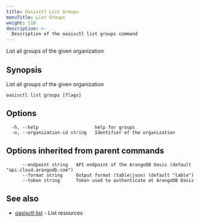 ```yaml
---
title: Oasisctl List Groups
menuTitle: List Groups
weight: 110
description: >-
  Description of the oasisctl list groups command
---
```

List all groups of the given organization

## Synopsis

List all groups of the given organization

```
oasisctl list groups [flags]
```

## Options

```
  -h, --help                     help for groups
  -o, --organization-id string   Identifier of the organization
```

## Options inherited from parent commands

```
      --endpoint string   API endpoint of the ArangoDB Oasis (default "api.cloud.arangodb.com")
      --format string     Output format (table|json) (default "table")
      --token string      Token used to authenticate at ArangoDB Oasis
```

## See also

* [oasisctl list](_index.md)	 - List resources

